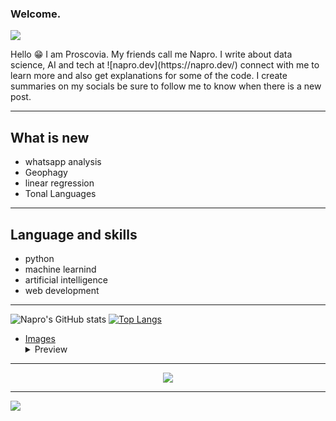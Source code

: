 ### Welcome.
<img  src='https://github.com/pronapro/pronapro/blob/main/napro.png'>


<p>Hello 😁 I am Proscovia. My friends call me Napro. I write about data science, AI and tech at ![napro.dev](https://napro.dev/) connect with me to learn more and also get explanations for some of the code. I create summaries on my socials be sure to follow me to know when there is a new post.</p>

<hr />

## What is new
* whatsapp analysis
* Geophagy
* linear regression
* Tonal Languages

<hr />

## Language and skills
* python
* machine learnind
* artificial intelligence
* web development


<hr />

![Napro's GitHub stats](https://github-readme-stats.vercel.app/api?username=pronapro&show_icons=true&theme=radical)
[![Top Langs](https://github-readme-stats.vercel.app/api/top-langs/?username=pronapro)](https://github.com/pronapro/github-readme-stats)

- [Images](https://github.com/)
    <details>
      <summary>Preview</summary>
      <img src="orangeblue.png">
    </details>

<hr />
<div align="center">
   <img src="https://github-profile-trophy.vercel.app/?username=pronapro&theme=flat&no-frame=true&margin-w=30" />
 <hr />
</div>

<img src="https://i.gifer.com/39Cg.gif">

